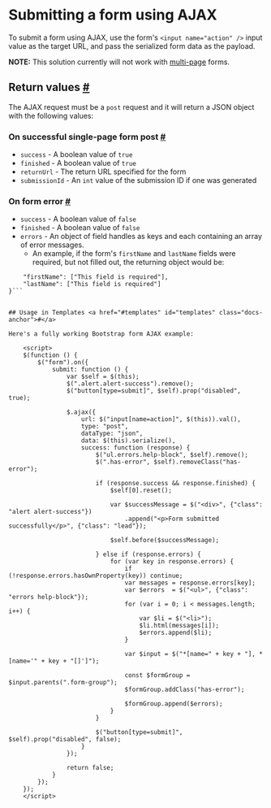 # Submitting a form using AJAX

To submit a form using AJAX, use the form's `<input name="action" />` input value as the target URL, and pass the serialized form data as the payload.

**NOTE:** This solution currently will not work with [multi-page](multi-page-forms.md) forms.


## Return values <a href="#return-values" id="return-values" class="docs-anchor">#</a>

The AJAX request must be a `post` request and it will return a JSON object with the following values:

### On successful single-page form post <a href="#return-success" id="return-success" class="docs-anchor">#</a>

* `success` - A boolean value of `true`
* `finished` - A boolean value of `true`
* `returnUrl` - The return URL specified for the form
* `submissionId` - An `int` value of the submission ID if one was generated

### On form error <a href="#return-error" id="return-error" class="docs-anchor">#</a>

* `success` - A boolean value of `false`
* `finished` - A boolean value of `false`
* `errors` - An object of field handles as keys and each containing an array of error messages.
	* An example, if the form's `firstName` and `lastName` fields were required, but not filled out, the returning object would be:

```"errors": {
	"firstName": ["This field is required"],
	"lastName": ["This field is required"]
}```


## Usage in Templates <a href="#templates" id="templates" class="docs-anchor">#</a>

Here's a fully working Bootstrap form AJAX example:

	<script>
	$(function () {
		$("form").on({
			submit: function () {
				var $self = $(this);
				$(".alert.alert-success").remove();
				$("button[type=submit]", $self).prop("disabled", true);

				$.ajax({
					url: $("input[name=action]", $(this)).val(),
					type: "post",
					dataType: "json",
					data: $(this).serialize(),
					success: function (response) {
						$("ul.errors.help-block", $self).remove();
						$(".has-error", $self).removeClass("has-error");

						if (response.success && response.finished) {
							$self[0].reset();

							var $successMessage = $("<div>", {"class": "alert alert-success"})
								.append("<p>Form submitted successfully</p>", {"class": "lead"});

							$self.before($successMessage);

						} else if (response.errors) {
							for (var key in response.errors) {
								if (!response.errors.hasOwnProperty(key)) continue;
								var messages = response.errors[key];
								var $errors  = $("<ul>", {"class": "errors help-block"});
								for (var i = 0; i < messages.length; i++) {
									var $li = $("<li>");
									$li.html(messages[i]);
									$errors.append($li);
								}

								var $input = $("*[name=" + key + "], *[name='" + key + "[]']");

								const $formGroup = $input.parents(".form-group");
								$formGroup.addClass("has-error");

								$formGroup.append($errors);
							}
						}

						$("button[type=submit]", $self).prop("disabled", false);
					}
				});

				return false;
			}
		});
	});
	</script>
